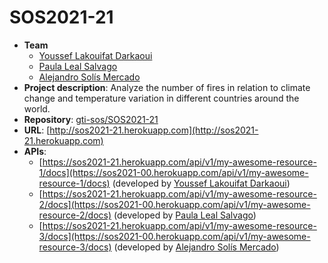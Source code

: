 # SOS2021-21

- **Team**
  - [Youssef Lakouifat Darkaoui](https://github.com/youssefld)
  - [Paula Leal Salvago](https://github.com/pauleasal)
  - [Alejandro Solís Mercado](https://github.com/alesolmer)
- **Project description**: Analyze the number of fires in relation to climate change and temperature variation in different countries around the world.
- **Repository**: [gti-sos/SOS2021-21](https://github.com/gti-sos/SOS2021-21)
- **URL**: [http://sos2021-21.herokuapp.com](http://sos2021-21.herokuapp.com)
-  **APIs**:
    - [https://sos2021-21.herokuapp.com/api/v1/my-awesome-resource-1/docs](https://sos2021-00.herokuapp.com/api/v1/my-awesome-resource-1/docs) (developed by [Youssef Lakouifat Darkaoui](https://github.com/youssefld))
    - [https://sos2021-21.herokuapp.com/api/v1/my-awesome-resource-2/docs](https://sos2021-00.herokuapp.com/api/v1/my-awesome-resource-2/docs) (developed by [Paula Leal Salvago](https://github.com/pauleasal))
    - [https://sos2021-21.herokuapp.com/api/v1/my-awesome-resource-3/docs](https://sos2021-00.herokuapp.com/api/v1/my-awesome-resource-3/docs) (developed by [Alejandro Solís Mercado](https://github.com/alesolmer))
   